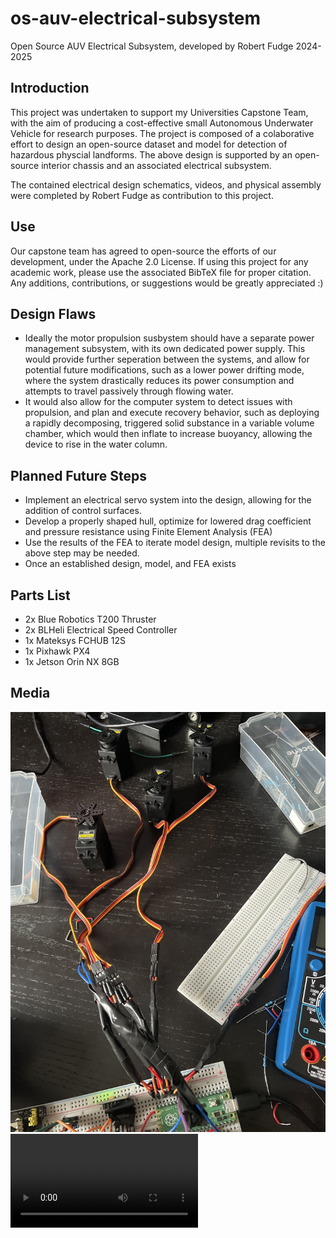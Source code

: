 # os-auv-electrical-subsystem
Open Source AUV Electrical Subsystem, developed by Robert Fudge 2024-2025

## Introduction
This project was undertaken to support my Universities Capstone Team, with the aim of producing a cost-effective small Autonomous Underwater Vehicle for research purposes. The project is composed of a colaborative effort to design an open-source dataset and model for detection of hazardous physcial landforms. The above design is supported by an open-source interior chassis and an associated electrical subsystem.

The contained electrical design schematics, videos, and physical assembly were completed by Robert Fudge as contribution to this project.

## Use
Our capstone team has agreed to open-source the efforts of our development, under the Apache 2.0 License. If using this project for any academic work, please use the associated BibTeX file for proper citation. Any additions, contributions, or suggestions would be greatly appreciated :)

## Design Flaws
- Ideally the motor propulsion susbystem should have a separate power management subsystem, with its own dedicated power supply. This would provide further seperation between the systems, and allow for potential future modifications, such as a lower power drifting mode, where the system drastically reduces its power consumption and attempts to travel passively through flowing water.
- It would also allow for the computer system to detect issues with propulsion, and plan and execute recovery behavior, such as deploying a rapidly decomposing, triggered solid substance in a variable volume chamber, which would then inflate to increase buoyancy, allowing the device to rise in the water column.

## Planned Future Steps
- Implement an electrical servo system into the design, allowing for the addition of control surfaces.
- Develop a properly shaped hull, optimize for lowered drag coefficient and pressure resistance using Finite Element Analysis (FEA)
- Use the results of the FEA to iterate model design, multiple revisits to the above step may be needed.
- Once an established design, model, and FEA exists

## Parts List
- 2x Blue Robotics T200 Thruster
- 2x BLHeli Electrical Speed Controller
- 1x Mateksys FCHUB 12S
- 1x Pixhawk PX4
- 1x Jetson Orin NX 8GB

## Media
![System startup](https://raw.githubusercontent.com/rnfudge02/os-auv-electrical-subsystem/main/resources/potential_servo_integration.jpeg)
![System startup](https://raw.githubusercontent.com/rnfudge02/os-auv-electrical-subsystem/main/resources/system_init.mp4)